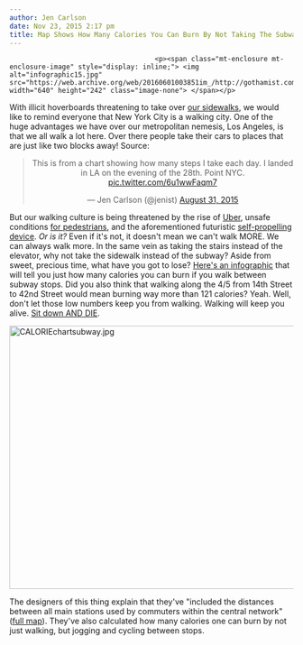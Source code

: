 ```yaml
---
author: Jen Carlson
date: Nov 23, 2015 2:17 pm
title: Map Shows How Many Calories You Can Burn By Not Taking The Subway
---
```


	
										<p><span class="mt-enclosure mt-enclosure-image" style="display: inline;"> <img alt="infographic15.jpg" src="https://web.archive.org/web/20160601003851im_/http://gothamist.com/attachments/arts_jen/infographic15.jpg" width="640" height="242" class="image-none"> </span></p>

<p>With illicit hoverboards threatening to take over <a href="https://web.archive.org/web/20160601003851/http://gothamist.com/2015/11/20/hoverboardist.php">our sidewalks</a>, we would like to remind everyone that New York City is a walking city. One of the huge advantages we have over our metropolitan nemesis, Los Angeles, is that we all walk a lot here. Over there people take their cars to places that are just like two blocks away! Source: </p>

<center><blockquote class="twitter-tweet" lang="en"><p lang="en" dir="ltr">This is from a chart showing how many steps I take each day. I landed in LA on the evening of the 28th. Point NYC. <a href="https://web.archive.org/web/20160601003851/http://t.co/6u1wwFaqm7">pic.twitter.com/6u1wwFaqm7</a></p>&#x2014; Jen Carlson (@jenist) <a href="https://web.archive.org/web/20160601003851/https://twitter.com/jenist/status/638453335079587840">August 31, 2015</a></blockquote>
<script async src="//web.archive.org/web/20160601003851js_/http://platform.twitter.com/widgets.js" charset="utf-8"></script></center>

<p>But our walking culture is being threatened by the rise of <a href="https://web.archive.org/web/20160601003851/http://gothamist.com/tags/uber">Uber</a>, unsafe conditions <a href="https://web.archive.org/web/20160601003851/http://gothamist.com/tags/pedestriandeath">for pedestrians</a>, and the aforementioned futuristic <a href="https://web.archive.org/web/20160601003851/http://gothamist.com/tags/hoverboards">self-propelling device</a>. <em>Or is it?</em> Even if it&apos;s not, it doesn&apos;t mean we can&apos;t walk MORE. We can always walk more. In the same vein as taking the stairs instead of the elevator, why not take the sidewalk instead of the subway? Aside from sweet, precious time, what have you got to lose? <a href="https://web.archive.org/web/20160601003851/https://www.treated.com/dr-wayne-osborne/new-york-subway-map-of-calories">Here&apos;s an infographic</a> that will tell you just how many calories you can burn if you walk between subway stops. Did you also think that walking along the 4/5 from 14th Street to 42nd Street would mean burning way more than 121 calories? Yeah. Well, don&apos;t let those low numbers keep you from walking. Walking will keep you alive. <a href="https://web.archive.org/web/20160601003851/http://gothamist.com/2011/06/29/the_truth_about_sitting_down_its_ki.php">Sit down AND DIE</a>.</p>

<p><span class="mt-enclosure mt-enclosure-image" style="display: inline;"> <img alt="CALORIEchartsubway.jpg" src="https://web.archive.org/web/20160601003851im_/http://gothamist.com/attachments/arts_jen/CALORIEchartsubway.jpg" width="640" height="467" class="image-none"> </span></p>

<p>The designers of this thing explain that they&apos;ve &quot;included the distances between all main stations used by commuters within the central network&quot; (<a href="https://web.archive.org/web/20160601003851/https://www.treated.com/media/2915780/treated-nyc-tube-maps-aug15-proof3-2.jpg">full map</a>). They&apos;ve also calculated how many calories one can burn by not just walking, but jogging and cycling between stops.</p>					
										
									
				
